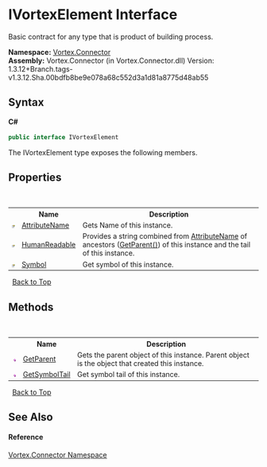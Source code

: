 # IVortexElement Interface
 

Basic contract for any type that is product of building process.

**Namespace:**&nbsp;<a href="N_Vortex_Connector.md">Vortex.Connector</a><br />**Assembly:**&nbsp;Vortex.Connector (in Vortex.Connector.dll) Version: 1.3.12+Branch.tags-v1.3.12.Sha.00bdfb8be9e078a68c552d3a1d81a8775d48ab55

## Syntax

**C#**<br />
``` C#
public interface IVortexElement
```

The IVortexElement type exposes the following members.


## Properties
&nbsp;<table><tr><th></th><th>Name</th><th>Description</th></tr><tr><td>![Public property](media/pubproperty.gif "Public property")</td><td><a href="P_Vortex_Connector_IVortexElement_AttributeName.md">AttributeName</a></td><td>
Gets Name of this instance.</td></tr><tr><td>![Public property](media/pubproperty.gif "Public property")</td><td><a href="P_Vortex_Connector_IVortexElement_HumanReadable.md">HumanReadable</a></td><td>
Provides a string combined from <a href="P_Vortex_Connector_IVortexElement_AttributeName.md">AttributeName</a> of ancestors (<a href="M_Vortex_Connector_IVortexElement_GetParent.md">GetParent()</a>) of this instance and the tail of this instance.</td></tr><tr><td>![Public property](media/pubproperty.gif "Public property")</td><td><a href="P_Vortex_Connector_IVortexElement_Symbol.md">Symbol</a></td><td>
Get symbol of this instance.</td></tr></table>&nbsp;
<a href="#ivortexelement-interface">Back to Top</a>

## Methods
&nbsp;<table><tr><th></th><th>Name</th><th>Description</th></tr><tr><td>![Public method](media/pubmethod.gif "Public method")</td><td><a href="M_Vortex_Connector_IVortexElement_GetParent.md">GetParent</a></td><td>
Gets the parent object of this instance. Parent object is the object that created this instance.</td></tr><tr><td>![Public method](media/pubmethod.gif "Public method")</td><td><a href="M_Vortex_Connector_IVortexElement_GetSymbolTail.md">GetSymbolTail</a></td><td>
Get symbol tail of this instance.</td></tr></table>&nbsp;
<a href="#ivortexelement-interface">Back to Top</a>

## See Also


#### Reference
<a href="N_Vortex_Connector.md">Vortex.Connector Namespace</a><br />